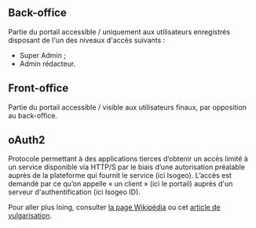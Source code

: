 ## Back-office

Partie du portail accessible / uniquement aux utilisateurs enregistrés disposant de l'un des niveaux d'accès suivants :

* Super Admin ;
* Admin rédacteur.

## Front-office

Partie du portail accessible / visible aux utilisateurs finaux, par opposition au back-office.

## oAuth2

Protocole permettant à des applications tierces d’obtenir un accès limité à un service disponible via HTTP/S par le biais d’une autorisation préalable auprès de la plateforme qui fournit le service \(ici Isogeo\). L’accès est demandé par ce qu’on appelle « un client » \(ici le portail\) auprès d'un serveur d'authentification \(ici Isogeo ID\).

Pour aller plus loing, consulter [la page Wikipédia](https://fr.wikipedia.org/wiki/OAuth) ou cet [article de vulgarisation](http://www.bubblecode.net/fr/2016/01/22/comprendre-oauth2/).



